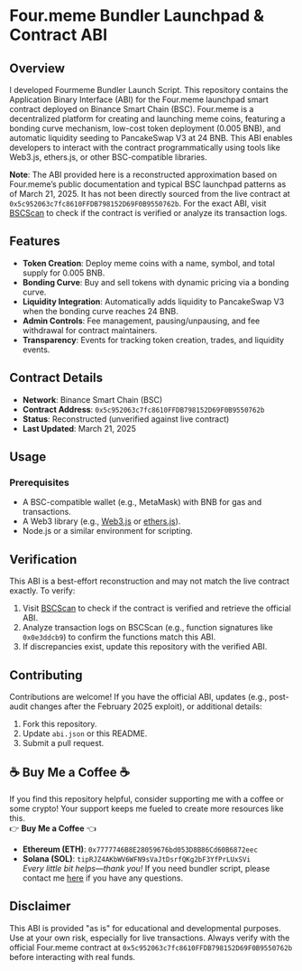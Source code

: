 # Four.meme Bundler Launchpad & Contract ABI

## Overview
I developed Fourmeme Bundler Launch Script.
This repository contains the Application Binary Interface (ABI) for the Four.meme launchpad smart contract deployed on Binance Smart Chain (BSC). Four.meme is a decentralized platform for creating and launching meme coins, featuring a bonding curve mechanism, low-cost token deployment (0.005 BNB), and automatic liquidity seeding to PancakeSwap V3 at 24 BNB. This ABI enables developers to interact with the contract programmatically using tools like Web3.js, ethers.js, or other BSC-compatible libraries.

**Note**: The ABI provided here is a reconstructed approximation based on Four.meme’s public documentation and typical BSC launchpad patterns as of March 21, 2025. It has not been directly sourced from the live contract at `0x5c952063c7fc8610FFDB798152D69F0B9550762b`. For the exact ABI, visit [BSCScan](https://bscscan.com/address/0x5c952063c7fc8610FFDB798152D69F0B9550762b#code) to check if the contract is verified or analyze its transaction logs.

## Features
- **Token Creation**: Deploy meme coins with a name, symbol, and total supply for 0.005 BNB.
- **Bonding Curve**: Buy and sell tokens with dynamic pricing via a bonding curve.
- **Liquidity Integration**: Automatically adds liquidity to PancakeSwap V3 when the bonding curve reaches 24 BNB.
- **Admin Controls**: Fee management, pausing/unpausing, and fee withdrawal for contract maintainers.
- **Transparency**: Events for tracking token creation, trades, and liquidity events.

## Contract Details
- **Network**: Binance Smart Chain (BSC)
- **Contract Address**: `0x5c952063c7fc8610FFDB798152D69F0B9550762b`
- **Status**: Reconstructed (unverified against live contract)
- **Last Updated**: March 21, 2025

## Usage
### Prerequisites
- A BSC-compatible wallet (e.g., MetaMask) with BNB for gas and transactions.
- A Web3 library (e.g., [Web3.js](https://web3js.readthedocs.io/) or [ethers.js](https://docs.ethers.io/)).
- Node.js or a similar environment for scripting.

## Verification
This ABI is a best-effort reconstruction and may not match the live contract exactly. To verify:
1. Visit [BSCScan](https://bscscan.com/address/0x5c952063c7fc8610FFDB798152D69F0B9550762b#code) to check if the contract is verified and retrieve the official ABI.
2. Analyze transaction logs on BSCScan (e.g., function signatures like `0x0e3ddcb9`) to confirm the functions match this ABI.
3. If discrepancies exist, update this repository with the verified ABI.

## Contributing
Contributions are welcome! If you have the official ABI, updates (e.g., post-audit changes after the February 2025 exploit), or additional details:
1. Fork this repository.
2. Update `abi.json` or this README.
3. Submit a pull request.

## **☕ Buy Me a Coffee ☕**
If you find this repository helpful, consider supporting me with a coffee or some crypto! Your support keeps me fueled to create more resources like this.  
👉 **Buy Me a Coffee** 👈  
- **Ethereum (ETH)**: `0x7777746B8E28059676bd053D8B86Cd60B6872eec`  
- **Solana (SOL)**: `tipRJZ4AKbWV6WFN9sVaJtDsrfQKg2bF3YfPrLUxSVi`  
*Every little bit helps—thank you!*
If you need bundler script, please contact me [here](https://t.me/memelordcrypto) if you have any questions.

## Disclaimer
This ABI is provided "as is" for educational and developmental purposes. Use at your own risk, especially for live transactions. Always verify with the official Four.meme contract at `0x5c952063c7fc8610FFDB798152D69F0B9550762b` before interacting with real funds.
